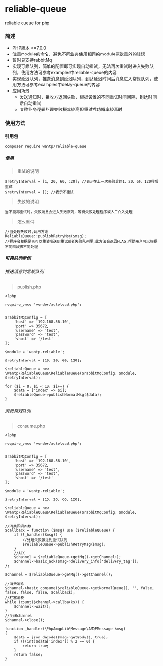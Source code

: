# reliable-queue
reliable queue for php

### 简述
- PHP版本 >=7.0.0
- 注意module的命名，避免不同业务使用相同的module导致意外的错误
- 暂时只支持rabbitMq
- 实现可靠队列，简单的配置即可实现自动重试，无法再次重试时进入失败队列，使用方法可参考examples中reliable-queue的内容
- 实现延迟队列，推送消息到延迟队列，到达延迟时间后消息进入常规队列，使用方法可参考examples中delay-queue的内容
- 应用场景
  - 发送通知时，接收方返回失败，根据设置的不同重试时间间隔，到达时间后自动重试
  - 某种业务逻辑处理失败概率较高但重试成功概率较高时

### 使用方法

#### 引用包
```
composer require wantp/reliable-queue
```

##### 使用

>重试的说明
```
$retryInterval = [1, 20, 60, 120]; //表示在上一次失败后的1、20、60、120秒后重试
$retryInterval = []; //表示不重试
```

>失败的说明
```
当不能再重试时，失败消息会进入失败队列，等待失败处理程序或人工介入处理
```

>怎么重试
```
//当处理失败时,调用方法
ReliableQueue::publishRetryMsg($msg);
//程序会根据是否可以重试推送到重试或者失败队列里,此方法会返回FLAG,帮助用户可以根据不同阶段做不同处理
```

##### 可靠队列示例

###### 推送消息到常规队列
>publish.php

```
<?php

require_once 'vendor/autoload.php';


$rabbitMqConfig = [
    'host' => '192.168.56.10',
    'port' => 35672,
    'username' => 'test',
    'password' => 'test',
    'vhost' => '/test'
];

$module = 'wantp-reliable';

$retryInterval = [10, 20, 60, 120];

$reliableQueue = new \Wantp\ReliableQueue\ReliableQueue($rabbitMqConfig, $module, $retryInterval);

for ($i = 0; $i < 10; $i++) {
    $data = ['index' => $i];
    $reliableQueue->publishNormalMsg($data);
}
```

###### 消费常规队列
>consume.php

```
<?php

require_once 'vendor/autoload.php';


$rabbitMqConfig = [
    'host' => '192.168.56.10',
    'port' => 35672,
    'username' => 'test',
    'password' => 'test',
    'vhost' => '/test'
];

$module = 'wantp-reliable';

$retryInterval = [10, 20, 60, 120];

$reliableQueue = new \Wantp\ReliableQueue\ReliableQueue($rabbitMqConfig, $module, $retryInterval);

//消费回调函数
$callback = function ($msg) use ($reliableQueue) {
    if (!_handler($msg)) {
        //处理失败推送到重试队列
        $reliableQueue->publishRetryMsg($msg);
    }
    //ACK
    $channel = $reliableQueue->getMq()->getChannel();
    $channel->basic_ack($msg->delivery_info['delivery_tag']);
};

$channel = $reliableQueue->getMq()->getChannel();

//消费消息
$channel->basic_consume($reliableQueue->getNormalQueue(), '', false, false, false, false, $callback);
//柱塞消费
while (count($channel->callbacks)) {
    $channel->wait();
}
//关闭channel
$channel->close();

function _handler(\PhpAmqpLib\Message\AMQPMessage $msg)
{
    $data = json_decode($msg->getBody(), true);
    if (((int)$data['index']) % 2 == 0) {
        return true;
    }
    return false;
}
```

